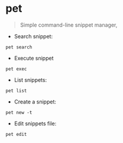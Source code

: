 # pet

> Simple command-line snippet manager,

- Search snippet:

`pet search`

- Execute snippet

`pet exec`

- List snippets:

`pet list`

- Create a snippet:

`pet new -t`

- Edit snippets file:

`pet edit`
